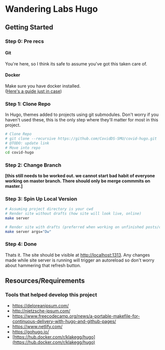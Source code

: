 
# Wandering Labs Hugo

<!-- [![Netlify Status](https://api.netlify.com/api/v1/badges/4c903640-00f4-4086-9b55-5b2c60f89bfc/deploy-status)](https://app.netlify.com/sites/ecstatic-kirch-e1f78c/deploys) -->

## Getting Started

### Step 0: Pre recs

#### Git

You're here, so I think its safe to assume you've got
this taken care of.

#### Docker

Make sure you have docker installed.  
([Here's a guide just in case](https://www.docker.com/get-started))

### Step 1: Clone Repo  

In Hugo, themes added to projects using git submodules.
Don't worry if you haven't used these, this is the only
step where they'll matter for most in this project.

```bash
# Clone Repo
# git clone --recursive https://github.com/CovidDS-SMU/covid-hugo.git
# @TODO: update link
# Move into repo
cd covid-hugo
```

### Step 2: Change Branch

**[this still needs to be worked out. we cannot
start bad habit of everyone working on master branch.
There should only be merge commmits on master.]**

### Step 3: Spin Up Local Version

```bash
# Assuming project directory is your cwd
# Render site without drafts (how site will look live, online)
make server

# Render site with drafts (preferred when working on unfinished posts/changes/projects)
make server args="Dw"
```

### Step 4: Done

Thats it. The site should be visible at
<http://localhost:1313>. Any changes made while site server is running will trigger an autoreload so don't worry
about hammering that refresh button.

## Resources/Requirements

### Tools that helped develop this project

- <https://deloreanipsum.com/>
- <http://nietzsche-ipsum.com/>
- <https://www.freecodecamp.org/news/a-portable-makefile-for-continuous-delivery-with-hugo-and-github-pages/>
- <https://www.netlify.com/>
- <https://gohugo.io/>
- [https://hub.docker.com/r/klakegg/hugo](https://hub.docker.com/r/klakegg/hugo)
